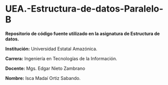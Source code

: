 # UEA.-Estructura-de-datos-Paralelo-B
**Repositorio de código fuente utilizado en la asignatura de Estructura de datos.**                                                                                                                                  

**Institución:** Universidad Estatal Amazónica.  

**Carrera:** Ingeniería en Tecnologías de la Información. 

**Docente:** Mgs. Edgar Nieto Zambrano

**Nombre:** Isca Madaí Ortiz Sabando.
